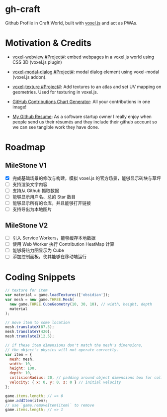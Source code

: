# gh-craft

Github Profile in Craft World, built with [voxel.js](http://voxeljs.com/) and act as PWAs.

# Motivation & Credits

* [voxel-webview #Project#](https://github.com/voxel/voxel-webview/blob/master/webview.js): embed webpages in a voxel.js world using CSS 3D (voxel.js plugin)

* [voxel-modal-dialog #Project#](https://github.com/voxel/voxel-modal-dialog): modal dialog element using voxel-modal (voxel.js addon).

* [voxel-texture #Project#](https://github.com/shama/voxel-texture): Add textures to an atlas and set UV mapping on geometries. Used for texturing in voxel.js.

* [GitHub Contributions Chart Generator](https://github-contributions.now.sh/): All your contributions in one image!

* [My Github Resume](http://resume.github.io/): As a software startup owner I really enjoy when people send us their résumés and they include their github account so we can see tangible work they have done.

# Roadmap

## MileStone V1

* [x] 完成基础场景的修改与构建，模拟 voxel.js 的官方场景，能够显示砖块与草坪
* [ ] 支持渲染文字内容
* [ ] 支持从 Github 抓取数据
* [ ] 能够显示用户名、总的 Star 数目
* [ ] 能够显示所有的仓库，并且能够打开链接
* [ ] 支持导出为本地图片

## MileStone V2

* [ ] 引入 Service Workers，能够缓存本地数据
* [ ] 使用 Web Worker 执行 Contribution HeatMap 计算
* [ ] 能够将热力图显示为 Cube
* [ ] 添加控制面板，使其能够在移动端运行

# Coding Snippets

```js
// texture for item
var material = game.loadTextures(['obsidian']);
var mesh = new game.THREE.Mesh(
  new game.THREE.CubeGeometry(10, 30, 10), // width, height, depth
  material
);

// move item to some location
mesh.translateX(87.5);
mesh.translateY(420);
mesh.translateZ(12.5);

// if these item dimensions don't match the mesh's dimensions,
// the object's physics will not operate correctly.
var item = {
  mesh: mesh,
  width: 10,
  height: 100,
  depth: 10,
  collisionRadius: 20, // padding around object dimensions box for collisions
  velocity: { x: 0, y: 0, z: 0 } // initial velocity
};

game.items.length; // => 0
game.addItem(item);
// use `game.removeItem(item)` to remove
game.items.length; // => 1
```
